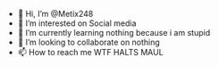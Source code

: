 - 👋 Hi, I’m @Metix248
- 👀 I’m interested on Social media
- 🌱 I’m currently learning nothing because i am stupid
- 💞️ I’m looking to collaborate on nothing
- 📫 How to reach me WTF HALTS MAUL
<!---
Metix248/Metix248 is a ✨ special ✨ repository because its `README.md` (this file) appears on your GitHub profile.
You can click the Preview link to take a look at your changes.
--->
